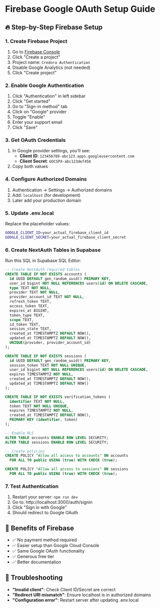 # Firebase Google OAuth Setup Guide

## 🔥 Step-by-Step Firebase Setup

### 1. Create Firebase Project
1. Go to [Firebase Console](https://console.firebase.google.com/)
2. Click "Create a project"
3. Project name: `Credora Authentication`
4. Disable Google Analytics (not needed)
5. Click "Create project"

### 2. Enable Google Authentication
1. Click "Authentication" in left sidebar
2. Click "Get started"
3. Go to "Sign-in method" tab
4. Click on "Google" provider
5. Toggle "Enable"
6. Enter your support email
7. Click "Save"

### 3. Get OAuth Credentials
1. In Google provider settings, you'll see:
   - **Client ID**: `123456789-abc123.apps.googleusercontent.com`
   - **Client Secret**: `GOCSPX-abc123def456`
2. Copy both values

### 4. Configure Authorized Domains
1. Authentication → Settings → Authorized domains
2. Add: `localhost` (for development)
3. Later add your production domain

### 5. Update .env.local
Replace the placeholder values:
```bash
GOOGLE_CLIENT_ID=your_actual_firebase_client_id
GOOGLE_CLIENT_SECRET=your_actual_firebase_client_secret
```

### 6. Create NextAuth Tables in Supabase
Run this SQL in Supabase SQL Editor:
```sql
-- Create NextAuth required tables
CREATE TABLE IF NOT EXISTS accounts (
  id UUID DEFAULT gen_random_uuid() PRIMARY KEY,
  user_id bigint NOT NULL REFERENCES users(id) ON DELETE CASCADE,
  type TEXT NOT NULL,
  provider TEXT NOT NULL,
  provider_account_id TEXT NOT NULL,
  refresh_token TEXT,
  access_token TEXT,
  expires_at BIGINT,
  token_type TEXT,
  scope TEXT,
  id_token TEXT,
  session_state TEXT,
  created_at TIMESTAMPTZ DEFAULT NOW(),
  updated_at TIMESTAMPTZ DEFAULT NOW(),
  UNIQUE(provider, provider_account_id)
);

CREATE TABLE IF NOT EXISTS sessions (
  id UUID DEFAULT gen_random_uuid() PRIMARY KEY,
  session_token TEXT NOT NULL UNIQUE,
  user_id bigint NOT NULL REFERENCES users(id) ON DELETE CASCADE,
  expires TIMESTAMPTZ NOT NULL,
  created_at TIMESTAMPTZ DEFAULT NOW(),
  updated_at TIMESTAMPTZ DEFAULT NOW()
);

CREATE TABLE IF NOT EXISTS verification_tokens (
  identifier TEXT NOT NULL,
  token TEXT NOT NULL UNIQUE,
  expires TIMESTAMPTZ NOT NULL,
  created_at TIMESTAMPTZ DEFAULT NOW(),
  PRIMARY KEY (identifier, token)
);

-- Enable RLS
ALTER TABLE accounts ENABLE ROW LEVEL SECURITY;
ALTER TABLE sessions ENABLE ROW LEVEL SECURITY;

-- Create policies
CREATE POLICY "Allow all access to accounts" ON accounts
  FOR ALL TO public USING (true) WITH CHECK (true);

CREATE POLICY "Allow all access to sessions" ON sessions
  FOR ALL TO public USING (true) WITH CHECK (true);
```

### 7. Test Authentication
1. Restart your server: `npm run dev`
2. Go to: http://localhost:3000/auth/signin
3. Click "Sign in with Google"
4. Should redirect to Google OAuth

## 🎯 Benefits of Firebase
- ✅ No payment method required
- ✅ Easier setup than Google Cloud Console
- ✅ Same Google OAuth functionality
- ✅ Generous free tier
- ✅ Better documentation

## 🔧 Troubleshooting
- **"Invalid client"**: Check Client ID/Secret are correct
- **"Redirect URI mismatch"**: Ensure localhost is in authorized domains
- **"Configuration error"**: Restart server after updating .env.local
